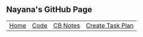 ## Nayana's GitHub Page 

<table>
     <tr>
         <td><a href=".">Home</a></td>
         <td><a href="code">Code</a></td>
         <td><a href="notes">CB Notes</a></td>
         <td><a href="create">Create Task Plan</a></td> 
     </tr>
 </table>
